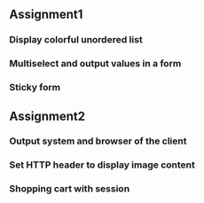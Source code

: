 ## Assignment1
### Display colorful unordered list
### Multiselect and output values in a form
### Sticky form
##
## Assignment2
### Output system and browser of the client
### Set HTTP header to display image content
### Shopping cart with session
